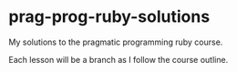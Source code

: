 # prag-prog-ruby-solutions
My solutions to the pragmatic programming ruby course.

Each lesson will be a branch as I follow the course outline.
